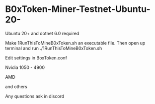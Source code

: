 # B0xToken-Miner-Testnet-Ubuntu-20-
Ubuntu 20+ and dotnet 6.0 required

Make 1RunThisToMineB0xToken.sh an executable file.  Then open up terminal and run ./1RunThisToMineB0xToken.sh

Edit settings in BoxToken.conf

Nvidia 1050 - 4900


AMD


and others

Any questions ask in discord
